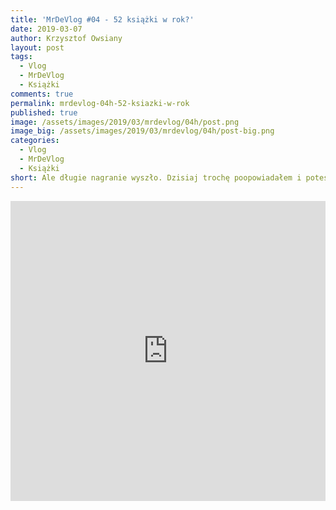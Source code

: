 ```yaml
---
title: 'MrDeVlog #04 - 52 książki w rok?'
date: 2019-03-07
author: Krzysztof Owsiany
layout: post
tags:
  - Vlog
  - MrDeVlog
  - Książki
comments: true
permalink: mrdevlog-04h-52-ksiazki-w-rok
published: true
image: /assets/images/2019/03/mrdevlog/04h/post.png
image_big: /assets/images/2019/03/mrdevlog/04h/post-big.png
categories:
  - Vlog
  - MrDeVlog
  - Książki
short: Ale długie nagranie wyszło. Dzisiaj trochę poopowiadałem i potestowałem kadry na spacerze. Przedstawiam moją kolejkę książek i wyzwanie jakie mam na ten rok 52 książki do przeczytania - nie odsłuchania.
---
```



<div width="640" height="480" style="margin-left:auto; margin-right:auto;">
<embed width="100%" height="480" src="https://www.youtube.com/embed/EmFrlRgAot0"/>
</div >